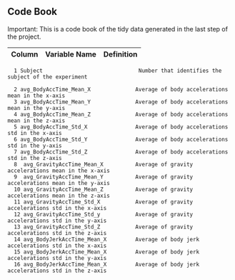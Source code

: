 ## Code Book

Important: This is a code book of the tidy data generated in the last step of the project.


Column | Variable Name                     | Definition
-------|-----------------------------------|-------------------------------------------------------
      1 Subject						         Number that identifies the subject of the experiment
	  
      2 avg_BodyAccTime_Mean_X				Average of body accelerations mean in the x-axis
	  3 avg_BodyAccTime_Mean_Y				Average of body accelerations mean in the y-axis
	  4 avg_BodyAccTime_Mean_Z				Average of body accelerations mean in the z-axis
	  5 avg_BodyAccTime_Std_X				Average of body accelerations std in the x-axis
	  6 avg_BodyAccTime_Std_Y				Average of body accelerations std in the y-axis
	  7 avg_BodyAccTime_Std_Z				Average of body accelerations std in the z-axis
	  8  avg_GravityAccTime_Mean_X			Average of gravity accelerations mean in the x-axis
	  9  avg_GravityAccTime_Mean_Y			Average of gravity accelerations mean in the y-axis
	  10 avg_GravityAccTime_Mean_Z			Average of gravity accelerations mean in the z-axis
	  11 avg_GravityAccTime_Std_X			Average of gravity accelerations std in the x-axis
	  12 avg_GravityAccTime_Std_y			Average of gravity accelerations std in the y-axis
	  13 avg_GravityAccTime_Std_Z			Average of gravity accelerations std in the z-axis
	  14 avg_BodyJerkAccTime_Mean_X			Average of body jerk accelerations std in the x-axis
	  15 avg_BodyJerkAccTime_Mean_X			Average of body jerk  accelerations std in the y-axis
	  16 avg_BodyJerkAccTime_Mean_X			Average of body jerk  accelerations std in the z-axis

	  